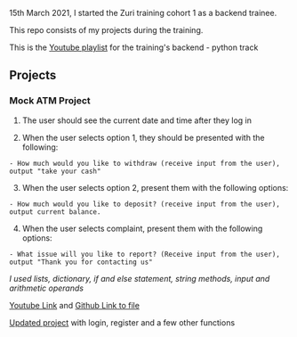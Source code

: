 15th March 2021, I started the Zuri training cohort 1 as a backend trainee. 

This repo consists of my projects during the training.

This is the [Youtube playlist](https://www.youtube.com/watch?v=_pE-jTcLXgY&list=PLxuUHF3OiqfWAITD4gPUHZ1GcYRqmyF7P) for the training's backend - python track

## Projects

### Mock ATM Project
   1. The user should see the current date and time after they log in
   
   2. When the user selects option 1, they should be presented with the following:
    
    - How much would you like to withdraw (receive input from the user), output "take your cash"

   3. When the user selects option 2, present them with the following options:
    
    - How much would you like to deposit? (receive input from the user), output current balance.

   4. When the user selects complaint, present them with the following options:
    
    - What issue will you like to report? (Receive input from the user), output "Thank you for contacting us"
   
   *I used lists, dictionary, if and else statement, string methods, input and arithmetic operands*
   
   [Youtube Link](https://www.youtube.com/watch?v=KuZwwbNBhY0&list=PLxuUHF3OiqfWAITD4gPUHZ1GcYRqmyF7P&index=15) and [Github Link to file](https://github.com/PrechyDev/Zuri/blob/main/mock_atm.py)

   [Updated project](https://github.com/PrechyDev/Zuri/blob/main/updated_mock_atm.py) with login, register and a few other functions
    

